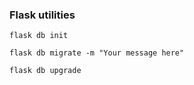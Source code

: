 ### Flask utilities
```
flask db init
```

```
flask db migrate -m "Your message here"
```

```
flask db upgrade
```